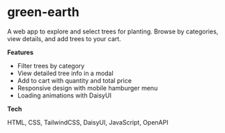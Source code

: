 # green-earth

A web app to explore and select trees for planting. Browse by categories, view details, and add trees to your cart.

**Features**

- Filter trees by category
- View detailed tree info in a modal
- Add to cart with quantity and total price
- Responsive design with mobile hamburger menu
- Loading animations with DaisyUI

**Tech**

HTML, CSS, TailwindCSS, DaisyUI, JavaScript, OpenAPI
